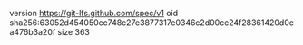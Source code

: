 version https://git-lfs.github.com/spec/v1
oid sha256:63052d454050cc748c27e3877317e0346c2d00cc24f28361420d0ca476b3a20f
size 363
